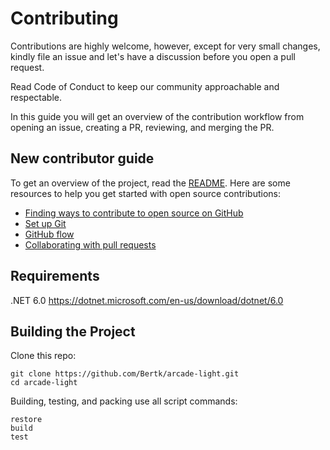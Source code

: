 # Contributing

Contributions are highly welcome, however, except for very small changes, kindly file an issue and let's have a discussion before you open a pull request.

Read Code of Conduct to keep our community approachable and respectable.

In this guide you will get an overview of the contribution workflow from opening an issue, creating a PR, reviewing, and merging the PR.

## New contributor guide

To get an overview of the project, read the [README](README.md). Here are some resources to help you get started with open source contributions:

- [Finding ways to contribute to open source on GitHub](https://docs.github.com/en/get-started/exploring-projects-on-github/finding-ways-to-contribute-to-open-source-on-github)
- [Set up Git](https://docs.github.com/en/get-started/quickstart/set-up-git)
- [GitHub flow](https://docs.github.com/en/get-started/quickstart/github-flow)
- [Collaborating with pull requests](https://docs.github.com/en/github/collaborating-with-pull-requests)

## Requirements

.NET 6.0  <https://dotnet.microsoft.com/en-us/download/dotnet/6.0>  

## Building the Project

Clone this repo:

    git clone https://github.com/Bertk/arcade-light.git
    cd arcade-light

Building, testing, and packing use all script commands:

    restore
    build
    test 
